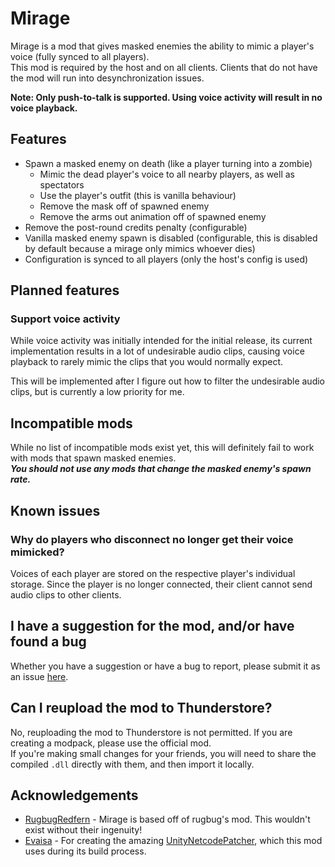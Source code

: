 # Mirage

Mirage is a mod that gives masked enemies the ability to mimic a player's voice (fully synced to all players).  
This mod is required by the host and on all clients. Clients that do not have the mod will run into desynchronization issues.

**Note: Only push-to-talk is supported. Using voice activity will result in no voice playback.**

## Features

- Spawn a masked enemy on death (like a player turning into a zombie)
   - Mimic the dead player's voice to all nearby players, as well as spectators
   - Use the player's outfit (this is vanilla behaviour)
   - Remove the mask off of spawned enemy
   - Remove the arms out animation off of spawned enemy
- Remove the post-round credits penalty (configurable)
- Vanilla masked enemy spawn is disabled (configurable, this is disabled by default because a mirage only mimics whoever dies)
- Configuration is synced to all players (only the host's config is used)

## Planned features

### Support voice activity

While voice activity was initially intended for the initial release, its current implementation results in a lot of undesirable audio clips,
causing voice playback to rarely mimic the clips that you would normally expect.

This will be implemented after I figure out how to filter the undesirable audio clips, but is currently a low priority for me.

## Incompatible mods

While no list of incompatible mods exist yet, this will definitely fail to work with mods that spawn masked enemies.  
***You should not use any mods that change the masked enemy's spawn rate.***

## Known issues

### Why do players who disconnect no longer get their voice mimicked?

Voices of each player are stored on the respective player's individual storage. Since
the player is no longer connected, their client cannot send audio clips to other clients.

##  I have a suggestion for the mod, and/or have found a bug

Whether you have a suggestion or have a bug to report, please submit it as an issue [here](https://github.com/qwbarch/lc-mirage/issues/new).

## Can I reupload the mod to Thunderstore?

No, reuploading the mod to Thunderstore is not permitted. If you are creating a modpack, please use the official mod.  
If you're making small changes for your friends, you will need to share the compiled ``.dll`` directly with them, and then import it locally.

## Acknowledgements

- [RugbugRedfern](https://rugbug.net) - Mirage is based off of rugbug's mod. This wouldn't exist without their ingenuity!
- [Evaisa](https://github.com/EvaisaDev) - For creating the amazing [UnityNetcodePatcher](https://github.com/EvaisaDev/UnityNetcodePatcher), which this mod uses during its build process.
